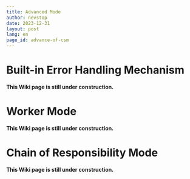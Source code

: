 ```yaml
---
title: Advanced Mode
author: nevstop
date: 2023-12-31
layout: post
lang: en
page_id: advance-of-csm
---
```


# Built-in Error Handling Mechanism

**This Wiki page is still under construction.**

# Worker Mode

**This Wiki page is still under construction.**

# Chain of Responsibility Mode

**This Wiki page is still under construction.**
